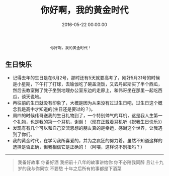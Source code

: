 ﻿---
title: '你好啊，我的黄金时代'
date: 2016-05-22 00:00:00
tags:
---
                        你好啊，我的黄金时代！
## 生日快乐 ##
- 记得去年的生日是在6月2号，那时还有5天就要高考了，刚好5月31号的时候是小星期，下午打了打球，去瑜伽吃了碗盖浇饭，又去丹尼斯买了半个西瓜，然后去教室搬了凳子坐到地理办公室东边的走廊上，和伟哥坐在那里一起吃西瓜，谈天说地。
- 再往前的生日就没有印象了，大概是因为从来没有过过生日吧，过生日这个概念我是高中才知道的(生日还是要过的？)。
- 周四的时候伟哥送我的生日礼物到了，一个特别帅气的耳机，这是我人生第一个礼物，也是我的第一个耳机，谢谢！（现在正戴着耳机听《祝我生日快乐》）
- 发现有有几个可以和自己交流思想的朋友真的是幸运，感谢这个世界，让我遇到了你们。
- 我的黄金时代，在学习我所喜爱的，并为之疯狂的努力着。虽然不知道这样的选择是否正确，但我相信它是正确的！（阿喂，这样说不别扭吗？）


----------

> 我备好故事
你备好酒
我把前十八年的故事讲给你
你不必陪我同醉
且让十九岁的我与你同饮
不要愁
十年之后所有的事都是下酒菜

